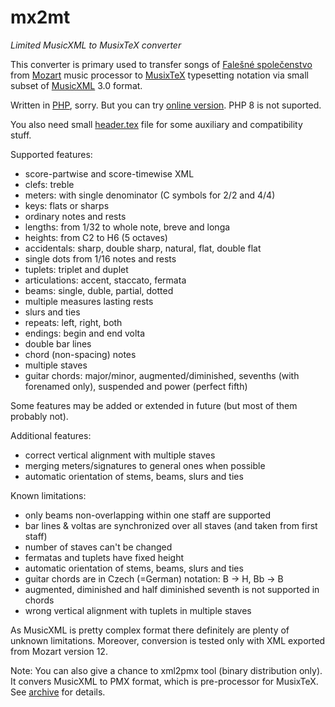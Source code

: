 # mx2mt

*Limited MusicXML to MusixTeX converter*

This converter is primary used to transfer songs of [Falešné společenstvo](http://fs.ulmus.cz/) from [Mozart](http://www.mozart.co.uk/) music processor to [MusixTeX](https://www.ctan.org/pkg/musixtex) typesetting notation via small subset of [MusicXML](http://www.musicxml.com/) 3.0 format.

Written in [PHP](http://php.net/), sorry. But you can try [online version](http://mx2mt.ulmus.cz/). PHP 8 is not suported.

You also need small [header.tex](https://github.com/jirka-grunt/mx2mt/blob/master/header.tex) file for some auxiliary and compatibility stuff.

Supported features:
- score-partwise and score-timewise XML
- clefs: treble
- meters: with single denominator (C symbols for 2/2 and 4/4)
- keys: flats or sharps
- ordinary notes and rests
- lengths: from 1/32 to whole note, breve and longa
- heights: from C2 to H6 (5 octaves)
- accidentals: sharp, double sharp, natural, flat, double flat
- single dots from 1/16 notes and rests
- tuplets: triplet and duplet
- articulations: accent, staccato, fermata
- beams: single, duble, partial, dotted
- multiple measures lasting rests
- slurs and ties
- repeats: left, right, both
- endings: begin and end volta
- double bar lines
- chord (non-spacing) notes
- multiple staves
- guitar chords: major/minor, augmented/diminished, sevenths (with forenamed only), suspended and power (perfect fifth)

Some features may be added or extended in future (but most of them probably not).

Additional features:
- correct vertical alignment with multiple staves
- merging meters/signatures to general ones when possible
- automatic orientation of stems, beams, slurs and ties

Known limitations:
- only beams non-overlapping within one staff are supported
- bar lines & voltas are synchronized over all staves (and taken from first staff)
- number of staves can't be changed
- fermatas and tuplets have fixed height
- automatic orientation of stems, beams, slurs and ties
- guitar chords are in Czech (=German) notation: B -> H, Bb -> B
- augmented, diminished and half diminished seventh is not supported in chords
- wrong vertical alignment with tuplets in multiple staves

As MusicXML is pretty complex format there definitely are plenty of unknown limitations.
Moreover, conversion is tested only with XML exported from Mozart version 12.

Note: You can also give a chance to xml2pmx tool (binary distribution only).
It convers MusicXML to PMX format, which is pre-processor for MusixTeX. See
[archive](https://icking-music-archive.org/software/htdocs/) for details.
